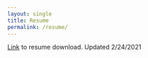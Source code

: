 ```yaml
---
layout: single
title: Resume
permalink: /resume/
---
```

[Link](http://belsten.github.io/doc/Alexander_Belsten_Resume.pdf) to resume download. Updated 2/24/2021
